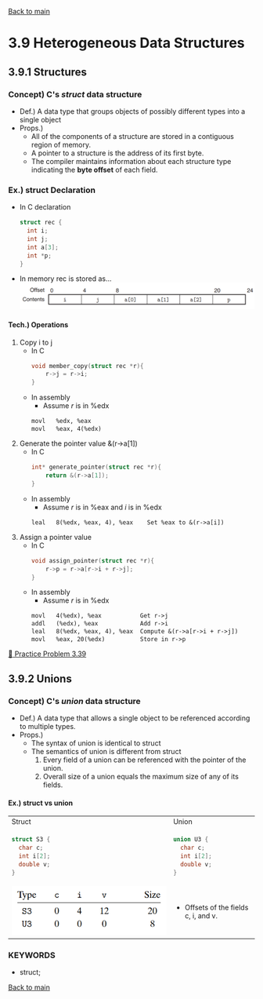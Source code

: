 [Back to main](https://github.com/JoonHyeok-hozy-Kim/computer_systems_study#readme)

# 3.9 Heterogeneous Data Structures

## 3.9.1 Structures

### Concept) C's *struct* data structure
* Def.) A data type that groups objects of possibly different types into a single object
* Props.) 
  * All of the components of a structure are stored in a contiguous region of memory.
  * A pointer to a structure is the address of its first byte.
  * The compiler maintains information about each structure type indicating the **byte offset** of each field.

### Ex.) struct Declaration
* In C declaration
  ```c
  struct rec {
    int i;
    int j;
    int a[3];
    int *p;
  }
  ```
* In memory rec is stored as...
  ![](https://github.com/JoonHyeok-hozy-Kim/computer_systems_study/blob/main/contents/ch_03/images/03_09_01_struct_ex.png)

#### Tech.) Operations
1. Copy i to j
   * In C
     ```c
     void member_copy(struct rec *r){
         r->j = r->i;
     }
     ```
   * In assembly
     * Assume *r* is in %edx
     ```assembly
     movl   %edx, %eax
     movl   %eax, 4(%edx)
     ```
2. Generate the pointer value &(r->a[1])
   * In C
     ```c
     int* generate_pointer(struct rec *r){
         return &(r->a[1]);
     }
     ```
   * In assembly
     * Assume *r* is in %eax and *i* is in %edx
     ```assembly
     leal   8(%edx, %eax, 4), %eax    Set %eax to &(r->a[i])
     ```
3. Assign a pointer value
   * In C
     ```c
     void assign_pointer(struct rec *r){
         r->p = r->a[r->i + r->j];
     }
     ```
   * In assembly
     * Assume *r* is in %edx
     ```assembly
     movl   4(%edx), %eax           Get r->j
     addl   (%edx), %eax            Add r->i
     leal   8(%edx, %eax, 4), %eax  Compute &(r->a[r->i + r->j])
     movl   %eax, 20(%edx)          Store in r->p
     ```

[:orange_book: Practice Problem 3.39](https://github.com/JoonHyeok-hozy-Kim/computer_systems_study/blob/main/contents/ch_03/problems/practice_problems.md#practice-problem-339)


## 3.9.2 Unions

### Concept) C's *union* data structure
* Def.) A data type that allows a single object to be referenced according to multiple types.
* Props.)
  * The syntax of union is identical to struct
  * The semantics of union is different from struct
    1. Every field of a union can be referenced with the pointer of the union.
    2. Overall size of a union equals the maximum size of any of its fields.

#### Ex.) struct vs union

<table>
<tr>
<td>Struct</td><td>Union</td>
</tr>

<tr>
<td>

```c
struct S3 {
  char c;
  int i[2];
  double v;
}
```

</td>
<td>

```c
union U3 {
  char c;
  int i[2];
  double v;
}
```

</td>
</tr>

<tr>
<td><img src="https://github.com/JoonHyeok-hozy-Kim/computer_systems_study/blob/main/contents/ch_03/images/03_09_02_union_ex.png"></td><td>

* Offsets of the fields c, i, and v.

</td></tr>
</table>




### KEYWORDS
* struct; 


[Back to main](https://github.com/JoonHyeok-hozy-Kim/computer_systems_study#readme)
